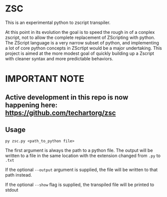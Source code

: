 # ZSC 

This is an experimental python to zscript transpiler. 

At this point in its evolution the goal is to speed the rough in of a conplex zscript, not to allow the complete 
replacement of ZScripting with python.  The ZScript language is a very narrow subset of python, and implementing 
a lot of core python concepts in ZScrtipt would be a major undertaking. This project is aimed at the more modest 
goal of quickly building up a Zscript with cleaner syntax and more predictable behaviors.


# IMPORTANT NOTE
## Active development in this repo is now happening here: https://github.com/techartorg/zsc


## Usage

```
py zsc.py <path_to_python file>
```

The first argument is always the path to a python file.  The output will be written to a file in the same location with the extension changed from `.py` to `.txt`

If the optional `--output`  argument is supplied, the file will be written to that path instead.

If the optional `--show` flag is supplied, the transpiled file will be printed to stdout


